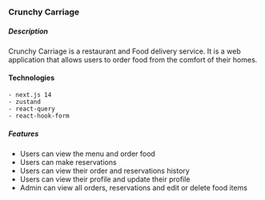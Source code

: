### Crunchy Carriage

##### Description

Crunchy Carriage is a restaurant and Food delivery service. It is a web application that allows users to order food from the comfort of their homes.

#### Technologies

    - next.js 14
    - zustand
    - react-query
    - react-hook-form

##### Features

- Users can view the menu and order food
- Users can make reservations
- Users can view their order and reservations history
- Users can view their profile and update their profile
- Admin can view all orders, reservations and edit or delete food items
